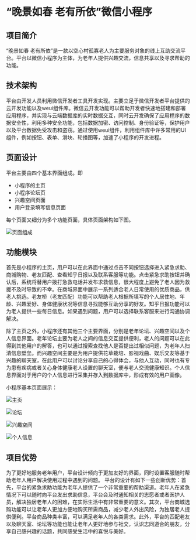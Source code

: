# “晚景如春 老有所依”微信小程序

## 项目简介

“晚景如春 老有所依”是一款以空心村孤寡老人为主要服务对象的线上互助交流平台。平台以微信小程序为主体，为老年人提供兴趣交流，信息共享以及寻求帮助的功能。

## 技术架构

平台由开发人员利用微信开发者工具开发实现。主要立足于微信开发者平台提供的云开发功能以及weui组件库。微信云开发功能可以帮助开发者快速地搭建和部署应用程序，并实现与云端数据库的实时数据交互，同时云开发确保了应用程序的数据安全性，利用多种安全功能，包括数据加密、访问控制、身份验证等，保护用户以及平台数据免受攻击和盗窃。通过使用weui组件，利用组件库中许多常用的UI组件，例如按钮、表单、滑块、轮播图等，加速了小程序的开发进程。

## 页面设计

平台主要由四个基本界面组成。即

* 小程序的主页
* 小程序论坛页
* 兴趣空间页面
* 用户登录填写信息页面

每个页面又细分为多个功能页面，具体页面架构如下图。

![页面组成](https://github.com/WYXNICK/The-evening-scenery-is-like-spring/blob/main/%E6%96%87%E6%A1%A3%E5%9B%BE%E7%89%87/%E8%BF%90%E7%94%A8%E4%BB%A3%E7%A0%81%E5%9D%97_%E5%89%AF%E6%9C%AC%20(1).png)

## 功能模块

首先是小程序的主页，用户可以在此界面中通过点击不同按钮选择进入紧急求助、商城购物、老友匹配、查看知乎日报以及联系客服等功能。点击紧急求助按钮并确认后，系统将替用户拨打急救电话并发布求救信息，很大程度上避免了老人因为救援不及时导致的不幸。在商城界面中展示一系列适合老人日常使用的优质商品，供老人挑选。老友桥（老友匹配）功能可以帮助老人根据所填写的个人居住地、年龄、兴趣爱好、身体健康状况等信息寻找能够互助分享的好友。知乎日报功能可以为老人提供一些每日信息。如果遇到问题，用户可以选择联系客服来进行沟通协调解决。

除了主页之外，小程序还有其他三个主要界面，分别是老年论坛、兴趣空间以及个人信息界面。老年论坛主要为老人之间的信息交互提供便利，老人的问题可以在此得到其他用户的解答，也可以通过搜索查找他人是否提出过相似问题，为老年人扫清信息壁垒。而兴趣空间主要是为用户提供花草栽培、影视戏曲、娱乐交友等基于兴趣的聊天室，在此用户可以讨论分享自己的心得体会，与他人互动，同时也有专为患有疾病或者关心身体健康老人设置的聊天室，便与老人交流健康知识。个人信息界面对于用户的个人信息进行采集并存入到数据库中，形成有效的用户画像。

小程序基本页面展示：

![主页](https://github.com/WYXNICK/The-evening-scenery-is-like-spring/blob/main/%E6%96%87%E6%A1%A3%E5%9B%BE%E7%89%87/1f3db2eae711c0551e02d184057992d.jpg)

![论坛](https://github.com/WYXNICK/The-evening-scenery-is-like-spring/blob/main/%E6%96%87%E6%A1%A3%E5%9B%BE%E7%89%87/927c64820b59a184b48ad61a5ef4efc.jpg)

![兴趣空间](https://github.com/WYXNICK/The-evening-scenery-is-like-spring/blob/main/%E6%96%87%E6%A1%A3%E5%9B%BE%E7%89%87/b27e222e75c95692582b1624e3bdded.jpg)

![个人信息](https://github.com/WYXNICK/The-evening-scenery-is-like-spring/blob/main/%E6%96%87%E6%A1%A3%E5%9B%BE%E7%89%87/e847dcdcbc6e3070d47f6fcb68c9645.jpg)

## 项目优势

为了更好地服务老年用户，平台设计倾向于更加友好的界面，同时设置客服随时帮助老年人用户解决使用过程中遇到的问题。 平台的设计有如下一些创新优势：首先，平台的紧急求助功能为老年人提供了一个非常重要的帮助渠道。老年人在紧急情况下可以随时向平台发出求助信息，平台会及时通知相关的志愿者或者医护人员，解决独居老年人的困难，在实际生活中有非常重要的意义。其次，平台商城选购功能可以让老年人更加方便地购买所需商品，减少老人外出风险，为独居老人提供便利。平台商品种类丰富，可以满足老年人的各类需求。此外，平台的匹配老友以及聊天室、论坛等功能也能让老年人更好地参与社交，认识志同道合的朋友，分享自己感兴趣的话题，共同感受生活中的喜悦与美好。
